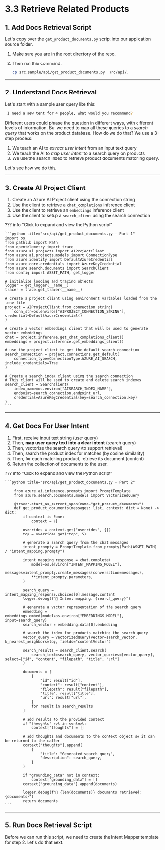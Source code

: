 # 3.3 Retrieve Related Products

## 1. Add Docs Retrieval Script

 Let's copy over the `get_product_documents.py` script into our application source folder.

1. Make sure you are in the root directory of the repo.
1. Then run this command:

    ```bash title=""
    cp src.sample/api/get_product_documents.py  src/api/.
    ```

---

## 2. Understand Docs Retrieval

Let's start with a sample user query like this:

```bash title=""
 I need a new tent for 4 people, what would you recommend?
```

Different users could phrase the question in different ways, with different levels of information. But we need to map all these queries to a _search query_ that works on the product database. How do we do that? We use a 3-step process:

1. We teach an AI to _extract user intent_ from an input text query
1. We teach the AI  to _map user intent_ to a search query on products
1. We use the search index to retrieve product documents matching query.

Let's see how we do this.

---

## 3. Create AI Project Client

1. Create an Azure AI Project client using the connection string
1. Use the client to retrieve a `chat_completions` inference client
1. Use the client to retrieve an `embeddings` inference client
1. Use the client to setup a `search_client` using the search connection

??? info "Click to expand and view the Python script"

    ```python title="src/api/get_product_documents.py - Part 1"
    import os
    from pathlib import Path
    from opentelemetry import trace
    from azure.ai.projects import AIProjectClient
    from azure.ai.projects.models import ConnectionType
    from azure.identity import DefaultAzureCredential
    from azure.core.credentials import AzureKeyCredential
    from azure.search.documents import SearchClient
    from config import ASSET_PATH, get_logger

    # initialize logging and tracing objects
    logger = get_logger(__name__)
    tracer = trace.get_tracer(__name__)

    # create a project client using environment variables loaded from the .env file
    project = AIProjectClient.from_connection_string(
        conn_str=os.environ["AIPROJECT_CONNECTION_STRING"], credential=DefaultAzureCredential()
    )

    # create a vector embeddings client that will be used to generate vector embeddings
    chat = project.inference.get_chat_completions_client()
    embeddings = project.inference.get_embeddings_client()

    # use the project client to get the default search connection
    search_connection = project.connections.get_default(
        connection_type=ConnectionType.AZURE_AI_SEARCH, include_credentials=True
    )

    # Create a search index client using the search connection
    # This client will be used to create and delete search indexes
    search_client = SearchClient(
        index_name=os.environ["AISEARCH_INDEX_NAME"],
        endpoint=search_connection.endpoint_url,
        credential=AzureKeyCredential(key=search_connection.key),
    )
    ```

---


## 4. Get Docs For User Intent

1. First, receive input text string (user query)
1. Then, **map user query text into a clear intent** (search query)
1. Then, vectorize the search query (to support retrieval)
1. Then, search the product index for matches (by cosine similarity)
1. Then, for each matching product, retrieve its document (content)
1. Return the collection of documents to the user.


??? info "Click to expand and view the Python script"

    ```python title="src/api/get_product_documents.py - Part 2"

        from azure.ai.inference.prompts import PromptTemplate
        from azure.search.documents.models import VectorizedQuery

        @tracer.start_as_current_span(name="get_product_documents")
        def get_product_documents(messages: list, context: dict = None) -> dict:
            if context is None:
                context = {}

            overrides = context.get("overrides", {})
            top = overrides.get("top", 5)

            # generate a search query from the chat messages
            intent_prompty = PromptTemplate.from_prompty(Path(ASSET_PATH) / "intent_mapping.prompty")

            intent_mapping_response = chat.complete(
                model=os.environ["INTENT_MAPPING_MODEL"],
                messages=intent_prompty.create_messages(conversation=messages),
                **intent_prompty.parameters,
            )

            search_query = intent_mapping_response.choices[0].message.content
            logger.debug(f"🧠 Intent mapping: {search_query}")

            # generate a vector representation of the search query
            embedding = embeddings.embed(model=os.environ["EMBEDDINGS_MODEL"], input=search_query)
            search_vector = embedding.data[0].embedding

            # search the index for products matching the search query
            vector_query = VectorizedQuery(vector=search_vector, k_nearest_neighbors=top, fields="contentVector")

            search_results = search_client.search(
                search_text=search_query, vector_queries=[vector_query], select=["id", "content", "filepath", "title", "url"]
            )

            documents = [
                {
                    "id": result["id"],
                    "content": result["content"],
                    "filepath": result["filepath"],
                    "title": result["title"],
                    "url": result["url"],
                }
                for result in search_results
            ]

            # add results to the provided context
            if "thoughts" not in context:
                context["thoughts"] = []

            # add thoughts and documents to the context object so it can be returned to the caller
            context["thoughts"].append(
                {
                    "title": "Generated search query",
                    "description": search_query,
                }
            )

            if "grounding_data" not in context:
                context["grounding_data"] = []
            context["grounding_data"].append(documents)

            logger.debug(f"📄 {len(documents)} documents retrieved: {documents}")
            return documents
    ```

---

## 5. Run Docs Retrieval Script

Before we can run this script, we need to create the Intent Mapper template for step 2. Let's do that next.